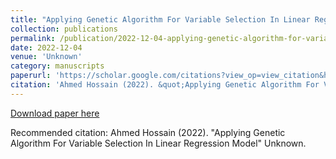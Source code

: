 ```yaml
---
title: "Applying Genetic Algorithm For Variable Selection In Linear Regression Model"
collection: publications
permalink: /publication/2022-12-04-applying-genetic-algorithm-for-variable-selection-in-linear-regression-model
date: 2022-12-04
venue: 'Unknown'
category: manuscripts
paperurl: 'https://scholar.google.com/citations?view_op=view_citation&hl=en&user=U9tD0ywAAAAJ&cstart=20&pagesize=80&sortby=pubdate&citation_for_view=U9tD0ywAAAAJ:7PzlFSSx8tAC'
citation: 'Ahmed Hossain (2022). &quot;Applying Genetic Algorithm For Variable Selection In Linear Regression Model&quot; Unknown.'
---
```


<a href='https://scholar.google.com/citations?view_op=view_citation&hl=en&user=U9tD0ywAAAAJ&cstart=20&pagesize=80&sortby=pubdate&citation_for_view=U9tD0ywAAAAJ:7PzlFSSx8tAC'>Download paper here</a>

Recommended citation: Ahmed Hossain (2022). &quot;Applying Genetic Algorithm For Variable Selection In Linear Regression Model&quot; Unknown.